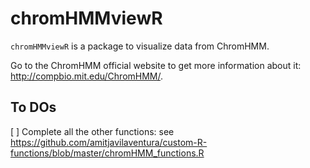 # chromHMMviewR

`chromHMMviewR` is a package to visualize data from ChromHMM. 

Go to the ChromHMM official website to get more information about it: <http://compbio.mit.edu/ChromHMM/>.




## To DOs

[ ] Complete all the other functions: see <https://github.com/amitjavilaventura/custom-R-functions/blob/master/chromHMM_functions.R>
